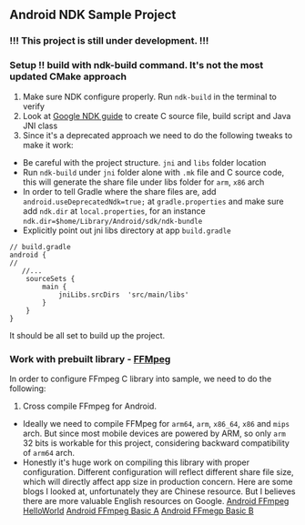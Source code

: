 ## Android NDK Sample Project
### !!! This project is still under development. !!!
### Setup !! build with ndk-build command. It's not the most updated CMake approach
1. Make sure NDK configure properly. Run `ndk-build` in the terminal to verify
2. Look at [Google NDK guide](https://developer.android.com/ndk/samples/sample_hellojni) to create C source file, build script and Java JNI class
3. Since it's a deprecated approach we need to do the following tweaks to make it work:
- Be careful with the project structure. `jni` and `libs` folder location
- Run `ndk-build` under `jni` folder alone with `.mk` file and C source code, this will generate the share file under libs folder for `arm`, `x86` arch
- In order to tell Gradle where the share files are, add `android.useDeprecatedNdk=true;` at `gradle.properties` and make sure add `ndk.dir` at `local.properties`, for an instance `ndk.dir=$home/Library/Android/sdk/ndk-bundle`
- Explicitly point out jni libs directory at app `build.gradle`
```
// build.gradle
android {
//
   //...
    sourceSets {
        main {
            jniLibs.srcDirs  'src/main/libs'
        }
    }
}    
```

It should be all set to build up the project.

### Work with prebuilt library - [FFMpeg](https://ffmpeg.org/)
In order to configure FFmpeg C library into sample, we need to do the following:
1. Cross compile FFmpeg for Android.
- Ideally we need to compile FFMpeg for `arm64`, `arm`, `x86_64`, `x86` and `mips` arch. But since most mobile devices
are powered by ARM, so only `arm` 32 bits is workable for this project, considering backward compatibility of `arm64` arch.
- Honestly it's huge work on compiling this library with proper configuration. Different configuration will reflect different share file size, which will directly affect app size in production concern. Here are some blogs I looked at, unfortunately they are Chinese resource. But I believes there are more valuable English resources on Google.
[Android FFmpeg HelloWorld](https://blog.csdn.net/leixiaohua1020/article/details/47008825)
[Android FFmpeg Basic A](https://blog.csdn.net/yhaolpz/article/details/76408829)
[Android FFmegp Basic B](https://www.jianshu.com/p/6e556d336b1d)
